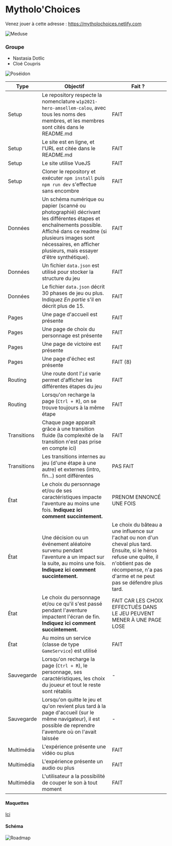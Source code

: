 # Mytholo'Choices

Venez jouer à cette adresse : https://mytholochoices.netlify.com

![Meduse](https://cdn.discordapp.com/attachments/553156514362425344/578578684777201664/image0.png)

### Groupe

- Nastasia Dotlic
- Cloé Coupris

![Poséidon](https://www.poseidonhomeservices.com/images/brand/logo.png)

| Type  | Objectif | Fait ? | 
| ----- | -------- | ------ |
| Setup | Le repository respecte la nomenclature `w1p2021-hero-amsellem-calou`, avec tous les noms des membres, et les membres sont cités dans le README.md | FAIT |
| Setup | Le site est en ligne, et l'URL est citée dans le README.md | FAIT |
| Setup | Le site utilise VueJS | FAIT |
| Setup | Cloner le repository et exécuter `npm install` puis `npm run dev` s'effectue sans encombre | FAIT |
| Données | Un schéma numérique ou papier (scanné ou photographié) décrivant les différentes étapes et enchaînements possible. Affiché dans ce readme (si plusieurs images sont nécessaires, en afficher plusieurs, mais essayer d'être synthétique). | FAIT |
| Données | Un fichier `data.json` est utilisé pour stocker la structure du jeu | FAIT |
| Données | Le fichier `data.json` décrit 30 phases de jeu ou plus. Indiquez *En partie* s'il en décrit plus de 15. | FAIT |
| Pages | Une page d'accueil est présente | FAIT |
| Pages | Une page de choix du personnage est présente | FAIT |
| Pages | Une page de victoire est présente | FAIT |
| Pages | Une page d'échec est présente | FAIT (8) |
| Routing | Une route dont l'`id` varie permet d'afficher les différentes étapes du jeu | FAIT |
| Routing | Lorsqu'on recharge la page (`Ctrl + R`), on se trouve toujours à la même étape | FAIT |
| Transitions | Chaque page apparaît grâce à une transition fluide (la complexité de la transition n'est pas prise en compte ici) | FAIT |
| Transitions | Les transitions internes au jeu (d'une étape à une autre) et externes (intro, fin...) sont différentes | PAS FAIT |
| État | Le choix du personnage et/ou de ses caractéristiques impacte l'aventure au moins une fois. **Indiquez ici comment succintement.** | PRENOM ENNONCÉ UNE FOIS |
| État | Une décision ou un événement aléatoire survenu pendant l'aventure a un impact sur la suite, au moins une fois. **Indiquez ici comment succintement.** | Le choix du bâteau a une influence sur l'achat ou non d'un cheval plus tard. Ensuite, si le héros refuse une quête, il n'obtient pas de récompense, n'a pas d'arme et ne peut pas se  défendre plus tard.|
| État | Le choix du personnage et/ou ce qu'il s'est passé pendant l'aventure impactent l'écran de fin. **Indiquez ici comment succintement.** | FAIT CAR LES CHOIX EFFECTUÉS DANS LE JEU PEUVENT MENER À UNE PAGE LOSE |
| État | Au moins un service (classe de type `GameService`) est utilisé | FAIT |
| Sauvegarde | Lorsqu'on recharge la page (`Ctrl + R`), le personnage, ses caractéristiques, les choix du joueur et tout le reste sont rétablis | - |
| Sauvegarde | Lorsqu'on quitte le jeu et qu'on revient plus tard à la page d'accueil (sur le même navigateur), il est possible de reprendre l'aventure où on l'avait laissée | - |
| Multimédia | L'expérience présente une vidéo ou plus | FAIT |
| Multimédia | L'expérience présente un audio ou plus | FAIT |
| Multimédia | L'utilisateur a la possibilité de couper le son à tout moment | FAIT |



#### Maquettes

[Ici](https://www.figma.com/file/Yfd6eZvBPsnLdIbv2K7YRVFP/Mytholo-Choices?node-id=111%3A306)


#### Schéma
![Roadmap](https://cdn.discordapp.com/attachments/498121611182997505/580461701573509150/mytholochoices.png)


